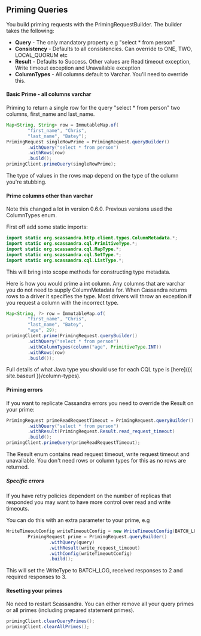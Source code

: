 ## Priming Queries

You build priming requests with the PrimingRequestBuilder. The builder takes the following:

 * **Query** - The only mandatory property e.g "select * from person"
 * **Consistency** - Defaults to all consistencies. Can override to ONE, TWO, LOCAL_QUORUM etc
 * **Result** - Defaults to Success. Other values are Read timeout exception, Write timeout exception and Unavailable exception
 * **ColumnTypes** - All columns default to Varchar. You'll need to override this.

#### Basic Prime - all columns varchar

Priming to return a single row for the query "select * from person" two columns, first\_name and last\_name.

```java
Map<String, String> row = ImmutableMap.of(
        "first_name", "Chris",
        "last_name", "Batey");
PrimingRequest singleRowPrime = PrimingRequest.queryBuilder()
        .withQuery("select * from person")
        .withRows(row)
        .build();
primingClient.primeQuery(singleRowPrime);

```

The type of values in the rows map depend on the type of the column you're stubbing.

#### Prime columns other than varchar

Note this changed a lot in version 0.6.0. Previous versions used the ColumnTypes enum.

First off add some static imports:

```java
import static org.scassandra.http.client.types.ColumnMetadata.*;
import static org.scassandra.cql.PrimitiveType.*;
import static org.scassandra.cql.MapType.*;
import static org.scassandra.cql.SetType.*;
import static org.scassandra.cql.ListType.*;

```

This will bring into scope methods for constructing type metadata.

Here is how you would prime a int column. Any columns that are varchar you do not need to supply ColumnMetadata for.
When Cassandra returns rows to a driver it specifies the type. Most drivers will throw an exception if you
request a column with the incorrect type.

```java
Map<String, ?> row = ImmutableMap.of(
        "first_name", "Chris",
        "last_name", "Batey",
        "age", 29);
primingClient.prime(PrimingRequest.queryBuilder()
        .withQuery("select * from person")
        .withColumnTypes(column("age", PrimitiveType.INT))
        .withRows(row)
        .build());

```

Full details of what Java type you should use for each CQL type is [here]({{ site.baseurl }}/column-types).

#### Priming errors

If you want to replicate Cassandra errors you need to override the Result on your prime:

```java
PrimingRequest primeReadRequestTimeout = PrimingRequest.queryBuilder()
        .withQuery("select * from person")
        .withResult(PrimingRequest.Result.read_request_timeout)
        .build();
primingClient.primeQuery(primeReadRequestTimeout);
```

The Result enum contains read request timeout, write request timeout and unavailable. You don't need rows or
column types for this as no rows are returned.

##### Specific errors

If you have retry policies dependent on the number of replicas that responded you may want to have more control over read and write timeouts.

You can do this with an extra parameter to your prime, e.g

```java
WriteTimeoutConfig writeTimeoutConfig = new WriteTimeoutConfig(BATCH_LOG, 2, 3);
        PrimingRequest prime = PrimingRequest.queryBuilder()
                .withQuery(query)
                .withResult(write_request_timeout)
                .withConfig(writeTimeoutConfig)
                .build();
```

This will set the WriteType to BATCH_LOG, received responses to 2 and required responses to 3.

#### Resetting your primes

No need to restart Scassandra. You can either remove all your query primes or all primes (including prepared statement primes).

```java
primingClient.clearQueryPrimes();
primingClient.clearAllPrimes();

```
